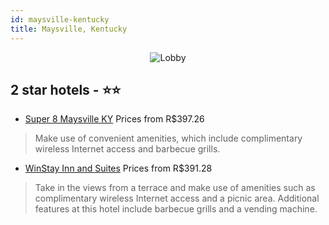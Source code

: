 ```yaml
---
id: maysville-kentucky
title: Maysville, Kentucky
---
```


<center><img src="https://i.travelapi.com/hotels/1000000/50000/49900/49881/8b117c6a_z.jpg" alt="Lobby" /></center>


##  2 star hotels - ⭐️⭐️

-    [Super 8 Maysville KY](https://us.hurb.com/hotels/maysville/super-8-maysville-ky-JNP-JP186088?cmp=18055) Prices from R$397.26
   > Make use of convenient amenities, which include complimentary wireless Internet access and barbecue grills.
-    [WinStay Inn and Suites](https://us.hurb.com/hotels/maysville/winstay-inn-and-suites-JNP-JP01999X?cmp=18055) Prices from R$391.28
   > Take in the views from a terrace and make use of amenities such as complimentary wireless Internet access and a picnic area. Additional features at this hotel include barbecue grills and a vending machine.
